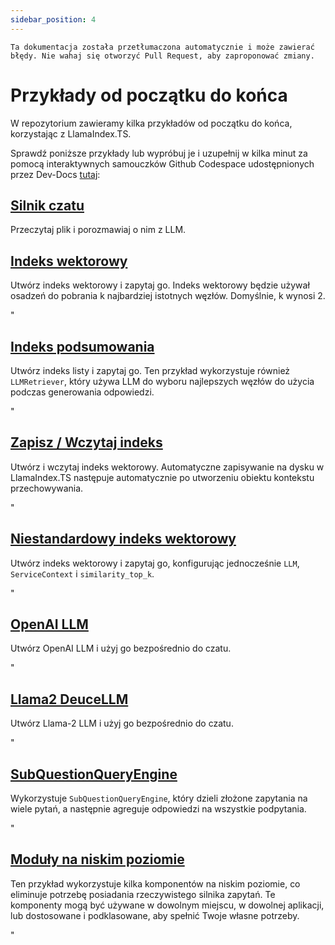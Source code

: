 ```yaml
---
sidebar_position: 4
---
```


`Ta dokumentacja została przetłumaczona automatycznie i może zawierać błędy. Nie wahaj się otworzyć Pull Request, aby zaproponować zmiany.`

# Przykłady od początku do końca

W repozytorium zawieramy kilka przykładów od początku do końca, korzystając z LlamaIndex.TS.

Sprawdź poniższe przykłady lub wypróbuj je i uzupełnij w kilka minut za pomocą interaktywnych samouczków Github Codespace udostępnionych przez Dev-Docs [tutaj](https://codespaces.new/team-dev-docs/lits-dev-docs-playground?devcontainer_path=.devcontainer%2Fjavascript_ltsquickstart%2Fdevcontainer.json):

## [Silnik czatu](https://github.com/run-llama/LlamaIndexTS/blob/main/examples/chatEngine.ts)

Przeczytaj plik i porozmawiaj o nim z LLM.

## [Indeks wektorowy](https://github.com/run-llama/LlamaIndexTS/blob/main/examples/vectorIndex.ts)

Utwórz indeks wektorowy i zapytaj go. Indeks wektorowy będzie używał osadzeń do pobrania k najbardziej istotnych węzłów. Domyślnie, k wynosi 2.

"

## [Indeks podsumowania](https://github.com/run-llama/LlamaIndexTS/blob/main/examples/summaryIndex.ts)

Utwórz indeks listy i zapytaj go. Ten przykład wykorzystuje również `LLMRetriever`, który używa LLM do wyboru najlepszych węzłów do użycia podczas generowania odpowiedzi.

"

## [Zapisz / Wczytaj indeks](https://github.com/run-llama/LlamaIndexTS/blob/main/examples/storageContext.ts)

Utwórz i wczytaj indeks wektorowy. Automatyczne zapisywanie na dysku w LlamaIndex.TS następuje automatycznie po utworzeniu obiektu kontekstu przechowywania.

"

## [Niestandardowy indeks wektorowy](https://github.com/run-llama/LlamaIndexTS/blob/main/examples/vectorIndexCustomize.ts)

Utwórz indeks wektorowy i zapytaj go, konfigurując jednocześnie `LLM`, `ServiceContext` i `similarity_top_k`.

"

## [OpenAI LLM](https://github.com/run-llama/LlamaIndexTS/blob/main/examples/openai.ts)

Utwórz OpenAI LLM i użyj go bezpośrednio do czatu.

"

## [Llama2 DeuceLLM](https://github.com/run-llama/LlamaIndexTS/blob/main/examples/llamadeuce.ts)

Utwórz Llama-2 LLM i użyj go bezpośrednio do czatu.

"

## [SubQuestionQueryEngine](https://github.com/run-llama/LlamaIndexTS/blob/main/examples/subquestion.ts)

Wykorzystuje `SubQuestionQueryEngine`, który dzieli złożone zapytania na wiele pytań, a następnie agreguje odpowiedzi na wszystkie podpytania.

"

## [Moduły na niskim poziomie](https://github.com/run-llama/LlamaIndexTS/blob/main/examples/lowlevel.ts)

Ten przykład wykorzystuje kilka komponentów na niskim poziomie, co eliminuje potrzebę posiadania rzeczywistego silnika zapytań. Te komponenty mogą być używane w dowolnym miejscu, w dowolnej aplikacji, lub dostosowane i podklasowane, aby spełnić Twoje własne potrzeby.

"
